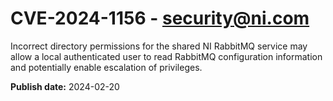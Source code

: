 # CVE-2024-1156 - security@ni.com

Incorrect directory permissions for the shared NI RabbitMQ service may allow a local authenticated user to read RabbitMQ configuration information and potentially enable escalation of privileges.

**Publish date:** 2024-02-20
